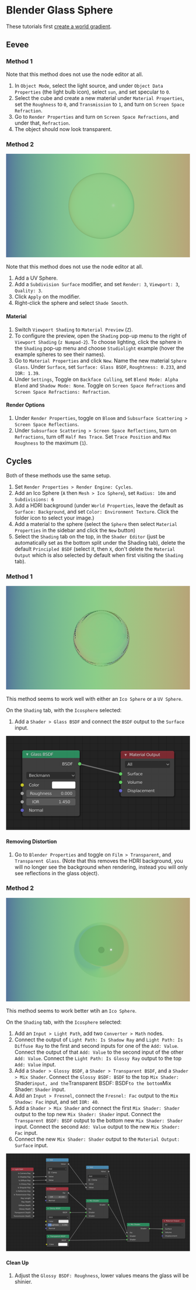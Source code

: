 # Blender Glass Sphere

These tutorials first [create a world gradient](blender-gradient-background.md).

## Eevee

### Method 1

Note that this method does not use the node editor at all.

1. In `Object Mode`, select the light source, and under `Object Data Properties` (the light bulb icon), select `sun`, and set specular to `0`.
2. Select the cube and create a new material under `Material Properties`, set the `Roughness` to `0`, and `Transmission` to `1`, and turn on `Screen Space Refraction`.
3. Go to `Render Properties` and turn on `Screen Space Refractions`, and under that, `Refraction`.
4. The object should now look transparent.

### Method 2

![Glass 1](assets/blender-glass-eevee-1.png)

Note that this method does not use the node editor at all.

1. Add a UV Sphere.
2. Add a `Subdivision Surface` modifier, and set `Render: 3`, `Viewport: 3`, `Quality: 3`.
3. Click `Apply` on the modifier.
4. Right-click the sphere and select `Shade Smooth`.

#### Material

1. Switch `Viewport Shading` to `Material Preview` (`Z`).
2. To configure the preview, open the `Shading` pop-up menu to the right of `Viewport Shading` (`z Numpad-2`). To choose lighting, click the sphere in the `Shading` pop-up menu and choose `Studiolight` example (hover the example spheres to see their names).
3. Go to `Material Properties` and click `New`. Name the new material `Sphere Glass`. Under `Surface`, set `Surface: Glass BSDF`, `Roughtness: 0.233`, and `IOR: 1.39`.
4. Under `Settings`, Toggle on `Backface Culling`, set `Blend Mode: Alpha Blend` and `Shadow Mode: None`. Toggle on `Screen Space Refractions` and `Screen Space Refractions: Refraction`.

#### Render Options

1. Under `Render Properties`, toggle on `Bloom` and `Subsurface Scattering > Screen Space Reflections`.
2. Under `Subsurface Scattering > Screen Space Reflections`, turn on `Refractions`, turn off `Half Res Trace`. Set `Trace Position` and `Max Roughness` to the maximum (`1`).

## Cycles

Both of these methods use the same setup.

1. Set `Render Properties > Render Engine: Cycles`.
2. Add an Ico Sphere (`A` then `Mesh > Ico Sphere`), set `Radius: 10m` and `Subdivisions: 6`
3. Add a HDRI background (under `World Properties`, leave the default as `Surface: Background`, and set `Color: Environment Texture`. Click the folder icon to select your image.)
4. Add a material to the sphere (select the `Sphere` then select `Material Properties` in the sidebar and click the `New` button)
5. Select the `Shading` tab on the top, in the `Shader Editor` (just be automatically set as the bottom split under the Shading tab), delete the default `Principled BSDF` (select it, then `X`, don't delete the `Material Output` which is also selected by default when first visiting the `Shading` tab).

### Method 1

![Glass 1](assets/blender-glass-cycles-1.png)

This method seems to work well with either an `Ico Sphere` or a `UV Sphere`.

On the `Shading` tab, with the `Icosphere` selected:

1. Add a `Shader > Glass BSDF` and connect the `BSDF` output to the `Surface` input.

[![Glass 1 Nodes](assets/blender-glass-cycles-1-nodes.png)]((assets/blender-glass-cycles-1-nodes.png))

#### Removing Distortion

1. Go to `Blender Properties` and toggle on `Film > Transparent`, and `Transparent Glass`. (Note that this removes the HDRI background, you will no longer see the background when rendering, instead you will only see reflections in the glass object).

### Method 2

[![Glass 2 Nodes](assets/blender-glass-cycles-2.png)]((assets/blender-glass-cycles-1.png))

This method seems to work better wtih an `Ico Sphere`.

On the `Shading` tab, with the `Icosphere` selected:

1. Add an `Input > Light Path`, add two `Converter > Math` nodes.
2. Connect the output of `Light Path: Is Shadow Ray` and `Light Path: Is Diffuse Ray` to the first and second inputs for one of the `Add: Value`. Connect the output of that `Add: Value` to the second input of the other `Add: Value`. Connect the `Light Path: Is Glossy Ray` output to the top `Add: Value` input.
3. Add a `Shader > Glossy BSDF`, a `Shader > Transparent BSDF`, and a `Shader > Mix Shader`. Connect the `Glossy BSDF: BSDF` to the top `Mix Shader: `Shader` input, and the `Transparent BSDF: BSDF` to the bottom `Mix Shader: `Shader` input.
4. Add an `Input > Fresnel`, connect the `Fresnel: Fac` output to the `Mix Shadow: Fac` input, and set `IOR: 40`.
5. Add a `Shader > Mix Shader` and connect the first `Mix Shader: Shader` output to the top new `Mix Shader: Shader` input. Connect the `Transparent BSDF: BSDF` output to the bottom new `Mix Shader: Shader` input. Connect the second `Add: Value` output to the new `Mix Shader: Fac` input.
6. Connect the new `Mix Shader: Shader` output to the `Material Output: Surface` input.

[![Glass 2 Nodes](assets/blender-glass-cycles-2-nodes.png)]((assets/blender-glass-cycles-2-nodes.png))

#### Clean Up

1. Adjust the `Glossy BSDF: Roughness`, lower values means the glass will be shinier.
